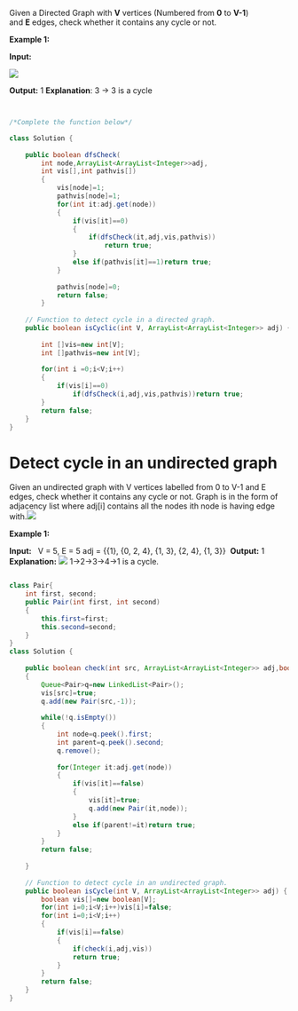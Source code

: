 Given a Directed Graph with **V** vertices (Numbered from **0** to **V-1**) and **E** edges, check whether it contains any cycle or not.

  
**Example 1:**

**Input:**

![](https://media.geeksforgeeks.org/img-practice/PROD/addEditProblem/700218/Web/Other/9a013355-2510-4ab0-b554-1a2b9f6cb44f_1685086462.png)

**Output:** 1
**Explanation**: 3 -> 3 is a cycle

```java


/*Complete the function below*/

class Solution {
    
    public boolean dfsCheck(
        int node,ArrayList<ArrayList<Integer>>adj,
        int vis[],int pathvis[])
        {
            vis[node]=1;
            pathvis[node]=1;
            for(int it:adj.get(node))
            {
                if(vis[it]==0)
                {
                    if(dfsCheck(it,adj,vis,pathvis))
                        return true;
                }
                else if(pathvis[it]==1)return true;
            }
            
            pathvis[node]=0;
            return false;
        }
        
    // Function to detect cycle in a directed graph.
    public boolean isCyclic(int V, ArrayList<ArrayList<Integer>> adj) {
        
        int []vis=new int[V];
        int []pathvis=new int[V];
        
        for(int i =0;i<V;i++)
        {
            if(vis[i]==0)
                if(dfsCheck(i,adj,vis,pathvis))return true;
        }
        return false;
    }
}
```

# Detect cycle in an undirected graph

Given an undirected graph with V vertices labelled from 0 to V-1 and E edges, check whether it contains any cycle or not. Graph is in the form of adjacency list where adj[i] contains all the nodes ith node is having edge with.**![](file:///C:/Users/Mukul%20kumar/Desktop/GFG_PIC.JPG)**

**Example 1:**

**Input:**  
V = 5, E = 5
adj = {{1}, {0, 2, 4}, {1, 3}, {2, 4}, {1, 3}} 
**Output:** 1
**Explanation:** 
![](https://media.geeksforgeeks.org/img-practice/PROD/addEditProblem/700219/Web/Other/891791f9-1abb-45b1-80f2-7af46d73dcd2_1685086491.png)
1->2->3->4->1 is a cycle.

```java

class Pair{
    int first, second;
    public Pair(int first, int second)
    {
        this.first=first;
        this.second=second;
    }
}
class Solution {
    
    public boolean check(int src, ArrayList<ArrayList<Integer>> adj,boolean vis[])
    {
        Queue<Pair>q=new LinkedList<Pair>();
        vis[src]=true;
        q.add(new Pair(src,-1));
        
        while(!q.isEmpty())
        {
            int node=q.peek().first;
            int parent=q.peek().second;
            q.remove();
            
            for(Integer it:adj.get(node))
            {
                if(vis[it]==false)
                {
                    vis[it]=true;
                    q.add(new Pair(it,node));
                }
                else if(parent!=it)return true;
            }
        }
        return false;
        
    }
    
    // Function to detect cycle in an undirected graph.
    public boolean isCycle(int V, ArrayList<ArrayList<Integer>> adj) {
        boolean vis[]=new boolean[V];
        for(int i=0;i<V;i++)vis[i]=false;
        for(int i=0;i<V;i++)
        {
            if(vis[i]==false) 
            {
                if(check(i,adj,vis))
                return true;
            }
        }
        return false;
    }
}
```